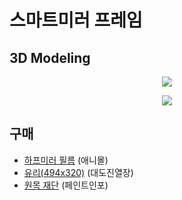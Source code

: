 # 스마트미러 프레임

## 3D Modeling


<p align="center">
<img src="http://postfiles9.naver.net/MjAxNzA4MDNfMjY0/MDAxNTAxNzA1MDk5OTIw.SmgDwc2mQx73tu-ZQMxR8G38NF1vc9GVLrfb9RlU854g.fvlbxkEZgPkekq7MZ-Ewa8yNdvWtG0HEPnni-Z6ZP1cg.GIF.wkddnjset/GIF.gif?type=w580">
</p>
<p align="center">
<img src="http://postfiles9.naver.net/MjAxNzA4MDNfMTk3/MDAxNTAxNzA2MjA0NDIw.-ypyBEybdn7Ds1OqoW702Yc9E9k2KB6UBaRrhHSzhg4g.FFWGj67rzeGQQT4zJnPl5JeTMkQX2F7ZLKLOPGlOxMMg.PNG.wkddnjset/image.png?type=w580">
</p>

## 구매

- [하프미러 필름](http://www.any-mall.co.kr/shop/shopdetail.html?branduid=111053) (애니몰)
- [유리(494x320)](http://daedodeco.co.kr/product/detail.html?product_no=27499&cate_no=847&display_group=1&cafe_mkt=naver_ks&mkt_in=Y&ghost_mall_id=naver&ref=naver_open&NaPm=ct%3Dj5v9z16o%7Cci%3Dae209a3ad1a666142199adac612a74312a810b3a%7Ctr%3Dligh%7Csn%3D82511%7Chk%3Dce225cc396dcc6feffa01fe968f11cb0d4c25d08) (대도진열장)
- [원목 재단](http://storefarm.naver.com/paintinfo/products/104164779?n_media=27758&n_query=%EC%9B%90%EB%AA%A9%EC%9E%AC%EB%8B%A8&n_rank=1&n_ad_group=grp-a001-02-000000001673376&n_ad=nad-a001-02-000000006066673&n_campaign_type=2&n_mall_pid=104164779&NaPm=ct%3Dj5va2p4o%7Cci%3D0yC000332m9nV7qn50V1%7Ctr%3Dpla%7Chk%3Ddc96140d1234231d4e77b766cb9d1141749c16d2
) (페인트인포)
